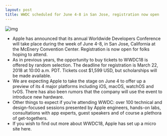 ```yaml
---
layout: post
title: WWDC scheduled for June 4-8 in San Jose, registration now open
---
```

![img](http://media.idownloadblog.com/wp-content/uploads/2018/03/WWDC-2018-teaser-002.jpg)
* Apple has announced that its annual Worldwide Developers Conference will take place during the week of June 4-8, in San Jose, California at the McEnery Convention Center. Registration is now open for folks hoping to attend.
* As in previous years, the opportunity to buy tickets to WWDC18 is offered by random selection. The deadline for registration is March 22, 2018 at 10:00 a.m. PDT. Tickets cost $1,599 USD, but scholarships will be made available.
* We are expecting Apple to take the stage on June 4 to offer up a preview of its 4 major platforms including iOS, macOS, watchOS and tvOS. There has also been rumors that the company will use the event to introduce new hardware.
* Other things to expect if you’re attending WWDC: over 100 technical and design-focused sessions presented by Apple engineers, hands-on labs, consultations with app experts, guest speakers and of course a plethora of get-togethers.
* If you wish to find out more about WWDC18, Apple has set up a micro site here.

